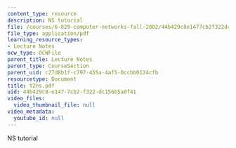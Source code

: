 ```yaml
---
content_type: resource
description: NS tutorial
file: /courses/6-829-computer-networks-fall-2002/44b429c8e1477cb2f322dc156b5a0f41_t2ns.pdf
file_type: application/pdf
learning_resource_types:
- Lecture Notes
ocw_type: OCWFile
parent_title: Lecture Notes
parent_type: CourseSection
parent_uid: c27d8b1f-c797-455a-4af5-0ccbb0124cfb
resourcetype: Document
title: t2ns.pdf
uid: 44b429c8-e147-7cb2-f322-dc156b5a0f41
video_files:
  video_thumbnail_file: null
video_metadata:
  youtube_id: null
---
```

NS tutorial

